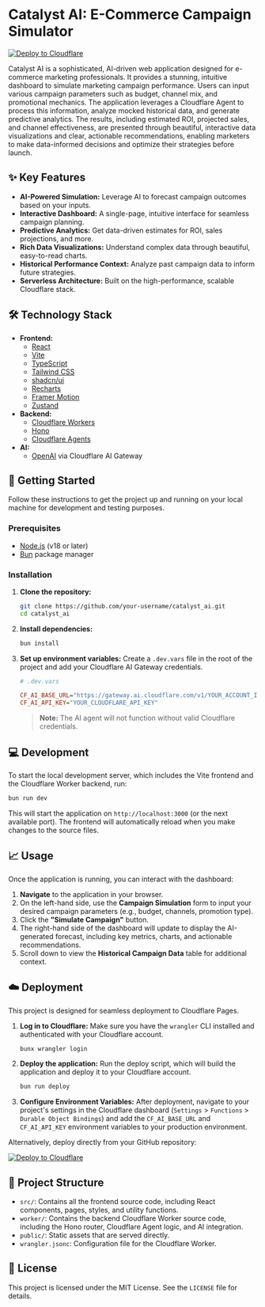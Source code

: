 # Catalyst AI: E-Commerce Campaign Simulator

[![Deploy to Cloudflare](https://deploy.workers.cloudflare.com/button)](https://deploy.workers.cloudflare.com/?url=https://github.com/raymondhocc/Catalyst-20251003-064900)

Catalyst AI is a sophisticated, AI-driven web application designed for e-commerce marketing professionals. It provides a stunning, intuitive dashboard to simulate marketing campaign performance. Users can input various campaign parameters such as budget, channel mix, and promotional mechanics. The application leverages a Cloudflare Agent to process this information, analyze mocked historical data, and generate predictive analytics. The results, including estimated ROI, projected sales, and channel effectiveness, are presented through beautiful, interactive data visualizations and clear, actionable recommendations, enabling marketers to make data-informed decisions and optimize their strategies before launch.

## ✨ Key Features

- **AI-Powered Simulation:** Leverage AI to forecast campaign outcomes based on your inputs.
- **Interactive Dashboard:** A single-page, intuitive interface for seamless campaign planning.
- **Predictive Analytics:** Get data-driven estimates for ROI, sales projections, and more.
- **Rich Data Visualizations:** Understand complex data through beautiful, easy-to-read charts.
- **Historical Performance Context:** Analyze past campaign data to inform future strategies.
- **Serverless Architecture:** Built on the high-performance, scalable Cloudflare stack.

## 🛠️ Technology Stack

- **Frontend:**
  - [React](https://react.dev/)
  - [Vite](https://vitejs.dev/)
  - [TypeScript](https://www.typescriptlang.org/)
  - [Tailwind CSS](https://tailwindcss.com/)
  - [shadcn/ui](https://ui.shadcn.com/)
  - [Recharts](https://recharts.org/)
  - [Framer Motion](https://www.framer.com/motion/)
  - [Zustand](https://zustand-demo.pmnd.rs/)
- **Backend:**
  - [Cloudflare Workers](https://workers.cloudflare.com/)
  - [Hono](https://hono.dev/)
  - [Cloudflare Agents](https://developers.cloudflare.com/workers/agents/)
- **AI:**
  - [OpenAI](https://openai.com/) via Cloudflare AI Gateway

## 🚀 Getting Started

Follow these instructions to get the project up and running on your local machine for development and testing purposes.

### Prerequisites

- [Node.js](https://nodejs.org/) (v18 or later)
- [Bun](https://bun.sh/) package manager

### Installation

1.  **Clone the repository:**
    ```bash
    git clone https://github.com/your-username/catalyst_ai.git
    cd catalyst_ai
    ```

2.  **Install dependencies:**
    ```bash
    bun install
    ```

3.  **Set up environment variables:**
    Create a `.dev.vars` file in the root of the project and add your Cloudflare AI Gateway credentials.

    ```ini
    # .dev.vars

    CF_AI_BASE_URL="https://gateway.ai.cloudflare.com/v1/YOUR_ACCOUNT_ID/YOUR_GATEWAY_ID/openai"
    CF_AI_API_KEY="YOUR_CLOUDFLARE_API_KEY"
    ```

    > **Note:** The AI agent will not function without valid Cloudflare credentials.

## 💻 Development

To start the local development server, which includes the Vite frontend and the Cloudflare Worker backend, run:

```bash
bun run dev
```

This will start the application on `http://localhost:3000` (or the next available port). The frontend will automatically reload when you make changes to the source files.

## 📈 Usage

Once the application is running, you can interact with the dashboard:

1.  **Navigate** to the application in your browser.
2.  On the left-hand side, use the **Campaign Simulation** form to input your desired campaign parameters (e.g., budget, channels, promotion type).
3.  Click the **"Simulate Campaign"** button.
4.  The right-hand side of the dashboard will update to display the AI-generated forecast, including key metrics, charts, and actionable recommendations.
5.  Scroll down to view the **Historical Campaign Data** table for additional context.

## ☁️ Deployment

This project is designed for seamless deployment to Cloudflare Pages.

1.  **Log in to Cloudflare:**
    Make sure you have the `wrangler` CLI installed and authenticated with your Cloudflare account.
    ```bash
    bunx wrangler login
    ```

2.  **Deploy the application:**
    Run the deploy script, which will build the application and deploy it to your Cloudflare account.
    ```bash
    bun run deploy
    ```

3.  **Configure Environment Variables:**
    After deployment, navigate to your project's settings in the Cloudflare dashboard (`Settings` > `Functions` > `Durable Object Bindings`) and add the `CF_AI_BASE_URL` and `CF_AI_API_KEY` environment variables to your production environment.

Alternatively, deploy directly from your GitHub repository:

[![Deploy to Cloudflare](https://deploy.workers.cloudflare.com/button)](https://deploy.workers.cloudflare.com/?url=https://github.com/raymondhocc/Catalyst-20251003-064900)

## 📂 Project Structure

-   `src/`: Contains all the frontend source code, including React components, pages, styles, and utility functions.
-   `worker/`: Contains the backend Cloudflare Worker source code, including the Hono router, Cloudflare Agent logic, and AI integration.
-   `public/`: Static assets that are served directly.
-   `wrangler.jsonc`: Configuration file for the Cloudflare Worker.

## 📄 License

This project is licensed under the MIT License. See the `LICENSE` file for details.